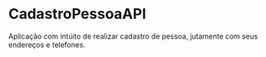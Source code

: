 # CadastroPessoaAPI
 Aplicação com intúito de realizar cadastro de pessoa, jutamente com seus endereços e telefones.
